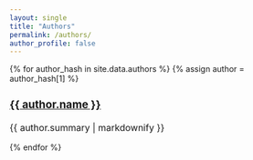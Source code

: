 ```yaml
---
layout: single
title: "Authors"
permalink: /authors/
author_profile: false
---
```


{% for author_hash in site.data.authors %}
{% assign author = author_hash[1] %}
<div style="font-size: medium;">
    <h3><a href="{{ author.permalink }}">{{ author.name }}</a></h3>
    <p>{{ author.summary | markdownify }}</p>
</div>
{% endfor %}